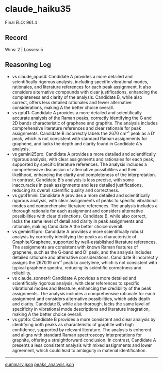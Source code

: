 # claude_haiku35

Final ELO: 961.4

## Record
Wins: 2 | Losses: 5

## Reasoning Log
- vs claude_opus4: Candidate A provides a more detailed and scientifically rigorous analysis, including specific vibrational modes, rationales, and literature references for each peak assignment. It also considers alternative compounds with clear justifications, enhancing the completeness and clarity of the analysis. Candidate B, while also correct, offers less detailed rationales and fewer alternative considerations, making A the better choice overall.
- vs gpt41: Candidate A provides a more detailed and scientifically accurate analysis of the Raman peaks, correctly identifying the G and 2D bands characteristic of graphene and graphite. The analysis includes comprehensive literature references and clear rationale for peak assignments. Candidate B incorrectly labels the 2670 cm⁻¹ peak as a D' peak, which is not consistent with standard Raman assignments for graphene, and lacks the depth and clarity found in Candidate A's analysis.
- vs gemini25pro: Candidate A provides a more detailed and scientifically rigorous analysis, with clear assignments and rationales for each peak, supported by specific literature references. The analysis includes a comprehensive discussion of alternative possibilities and their likelihood, enhancing the clarity and completeness of the interpretation. In contrast, Candidate B's analysis is less precise, with some inaccuracies in peak assignments and less detailed justifications, reducing its overall scientific quality and correctness.
- vs gpt41mini: Candidate A provides a more detailed and scientifically rigorous analysis, with clear assignments of peaks to specific vibrational modes and comprehensive literature references. The analysis includes a thorough rationale for each assignment and considers alternative possibilities with clear distinctions. Candidate B, while also correct, lacks the same level of detail and clarity in peak assignments and rationale, making Candidate A the better choice overall.
- vs gemini15pro: Candidate A provides a more scientifically robust analysis by correctly identifying the peaks as characteristic of Graphite/Graphene, supported by well-established literature references. The assignments are consistent with known Raman features of graphene, such as the G-band and D' peak, and the analysis includes detailed rationale and alternative considerations. Candidate B incorrectly assigns the 2670.19 cm⁻¹ peak to acetylene, which is not consistent with typical graphene spectra, reducing its scientific correctness and reliability.
- vs claude_sonnet4: Candidate A provides a more detailed and scientifically rigorous analysis, with clear references to specific vibrational modes and literature, enhancing the credibility of the peak assignments. The analysis includes a comprehensive rationale for each assignment and considers alternative possibilities, which adds depth and clarity. Candidate B, while also thorough, lacks the same level of specificity in vibrational mode descriptions and literature integration, making A the better choice overall.
- vs gpt4o: Candidate B provides a more consistent and clear analysis by identifying both peaks as characteristic of graphite with high confidence, supported by relevant literature. The analysis is coherent and aligns with standard Raman spectroscopy interpretations for graphite, offering a straightforward conclusion. In contrast, Candidate A presents a less consistent analysis with mixed assignments and lower agreement, which could lead to ambiguity in material identification.

---
[summary.json](results/graphene/summary_claude_haiku35.json)
[peaks_analysis.json](results/graphene/peaks_analysis_claude_haiku35_updated_prompt.json)
